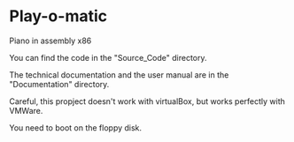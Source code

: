 # Play-o-matic
Piano in assembly x86

You can find the code in the "Source_Code" directory.

The technical documentation and the user manual are in the "Documentation" directory.

Careful, this propject doesn't work with virtualBox, but works perfectly with VMWare.

You need to boot on the floppy disk.
